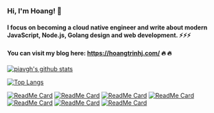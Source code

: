 ### Hi, I'm **Hoang**! 👋

#### I focus on becoming a cloud native engineer and write about modern JavaScript, Node.js, Golang design and web development. ⚡️⚡️⚡️

#### You can visit my blog here: https://hoangtrinhj.com/  🔥 🔥

[![piavgh's github stats](https://github-readme-stats.vercel.app/api?username=piavgh&count_private=true&show_icons=true&show_owner=true)](https://github.com/piavgh)

[![Top Langs](https://github-readme-stats.vercel.app/api/top-langs/?username=piavgh&langs_count=6&layout=compact)](https://github.com/anuraghazra/github-readme-stats)

[![ReadMe Card](https://github-readme-stats.vercel.app/api/pin/?username=piavgh&repo=hoangtrinhj.com)](https://github.com/piavgh/hoangtrinhj.com)
[![ReadMe Card](https://github-readme-stats.vercel.app/api/pin/?username=MintColab&repo=choice-removal-addon)](https://github.com/MintColab/choice-removal-addon)
[![ReadMe Card](https://github-readme-stats.vercel.app/api/pin/?username=linagora&repo=openpaas-esn)](https://github.com/linagora/openpaas-esn)
[![ReadMe Card](https://github-readme-stats.vercel.app/api/pin/?username=tomochain&repo=tomochain)](https://github.com/tomochain/tomochain)
[![ReadMe Card](https://github-readme-stats.vercel.app/api/pin/?username=tomochain&repo=tomox-sdk)](https://github.com/tomochain/tomox-sdk)
[![ReadMe Card](https://github-readme-stats.vercel.app/api/pin/?username=tomochain&repo=tomox-sdk-ui)](https://github.com/tomochain/tomox-sdk-ui)
[![ReadMe Card](https://github-readme-stats.vercel.app/api/pin/?username=piavgh&repo=nestjs-order-management)](https://github.com/piavgh/nestjs-order-management)

<!--
**piavgh/piavgh** is a ✨ _special_ ✨ repository because its `README.md` (this file) appears on your GitHub profile.

Here are some ideas to get you started:

- 🔭 I’m currently working on ...
- 🌱 I’m currently learning ...
- 👯 I’m looking to collaborate on ...
- 🤔 I’m looking for help with ...
- 💬 Ask me about ...
- 📫 How to reach me: ...
- 😄 Pronouns: ...
- ⚡ Fun fact: ...
-->
